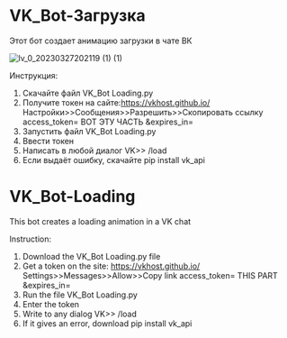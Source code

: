 # VK_Bot-Загрузка
Этот бот создает анимацию загрузки в чате ВК

![lv_0_20230327202119 (1) (1)](https://user-images.githubusercontent.com/128917932/227970051-c39ab46d-1182-4529-b31c-5a43d1e6bff2.gif)

Инструкция:

1. Скачайте файл VK_Bot Loading.py
2. Получите токен на сайте:https://vkhost.github.io/
Настройки>>Сообщения>>Разрешить>>Скопировать ссылку access_token= ВОТ ЭТУ ЧАСТЬ &expires_in=
3. Запустить файл VK_Bot Loading.py
4. Ввести токен
5. Написать в любой диалог VK>> /load
6. Если выдаёт ошибку, скачайте pip install vk_api


# VK_Bot-Loading
This bot creates a loading animation in a VK chat

Instruction:

1. Download the VK_Bot Loading.py file
2. Get a token on the site: https://vkhost.github.io/
Settings>>Messages>>Allow>>Copy link access_token= THIS PART &expires_in=
3. Run the file VK_Bot Loading.py
4. Enter the token
5. Write to any dialog VK>> /load
6. If it gives an error, download pip install vk_api
